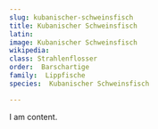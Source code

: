 ```yaml
---
slug: kubanischer-schweinsfisch
title: Kubanischer Schweinsfisch
latin:
image: Kubanischer Schweinsfisch
wikipedia: 
class: Strahlenflosser
order:  Barschartige
family:  Lippfische
species:  Kubanischer Schweinsfisch

---
```


I am content.
